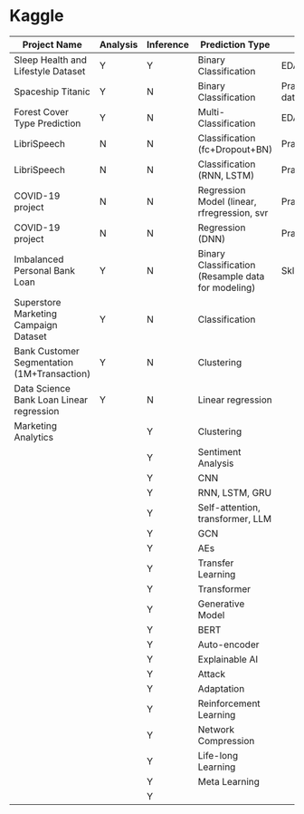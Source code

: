 # Kaggle

|Project Name          | Analysis | Inference | Prediction Type |   comment   |Kaggle url|
|----------------------|----------|-----------|-------------------|-------------|-----------|
|Sleep Health and Lifestyle Dataset|   Y       |      Y     |        Binary Classification          |  EDA+Inference+Sklearn_Model         |https://www.kaggle.com/code/rueitinghong/sleep-health-and-lifestyle|
|Spaceship Titanic                      |    Y      |     N      |      Binary Classification            |      Practice (EDA+process missing data+Sklearn_Model+XGB+catBoost)       |https://www.kaggle.com/code/rueitinghong/notebook4870bbabb1|
|   Forest Cover Type Prediction                   |      Y    |       N     |      Multi-Classification        | EDA+Sklearn_Model+XGB+catBoost  |https://www.kaggle.com/code/rueitinghong/forest-cover-type-prediction-with-lgbm|
|LibriSpeech                      |    N      |     N      |      Classification (fc+Dropout+BN)           |      Practice (Pytorch)      |https://www.kaggle.com/code/rueitinghong/libraphone-with-dnn/edit|
|LibriSpeech                      |    N      |     N      |      Classification (RNN, LSTM)           |      Practice (Pytorch)      |https://www.kaggle.com/code/rueitinghong/libraphone-with-rnn-ipython/edit/run/186496484|
|    COVID-19 project                  |     N     |     N       |            Regression Model (linear, rfregression, svr        |  Practice (Sklearn_Model)  |https://www.kaggle.com/code/rueitinghong/notebook0046e65cf1/edit/run/186956078|
|    COVID-19 project                  |      N    |     N       |            Regression (DNN)        | Practice (Pytorch)  | https://www.kaggle.com/code/rueitinghong/covie-regression-dnn?scriptVersionId=187231908|
|Imbalanced Personal Bank Loan               |    Y      |     N      |      Binary Classification (Resample data for modeling)           |      Sklearn_Model      |https://www.kaggle.com/code/rueitinghong/personal-loan-prediction-imbalance-data|
|Superstore Marketing Campaign Dataset                     |    Y      |     N      |    Classification             |             ||
|Bank Customer Segmentation (1M+Transaction)                      |    Y      |     N      |      Clustering            |             ||
|Data Science Bank Loan Linear regression                   |    Y      |     N      |      Linear regression            |             ||
|       Marketing Analytics               |          |     Y       |        Clustering      |   ||
|                      |          |    Y        |          Sentiment Analysis        |  || 
|                      |          |    Y        |       CNN         |   ||
|                      |          |    Y        |       RNN, LSTM, GRU            |  ||
|                      |          |     Y       |     Self-attention, transformer, LLM          |  ||
|                      |          |    Y        |       GCN          |  ||
|                      |          |    Y        |       AEs          |  ||
|                      |          |    Y        |      Transfer Learning          |  ||
|                      |          |     Y       |      Transformer          |  ||
|                      |          |    Y        |     Generative Model            |  ||
|                      |          |    Y        |       BERT            |  ||
|                      |          |    Y        |     Auto-encoder             |  ||
|                      |          |    Y        |       Explainable AI            |  ||
|                      |          |    Y        |       Attack            |  ||
|                      |          |    Y        |       Adaptation            |  ||
|                      |          |    Y        |       Reinforcement Learning            |  ||
|                      |          |    Y        |       Network Compression           |  ||
|                      |          |    Y        |      Life-long Learning            |  ||
|                      |          |    Y        |       Meta Learning            |  ||
|                      |          |    Y        |                   |  ||
